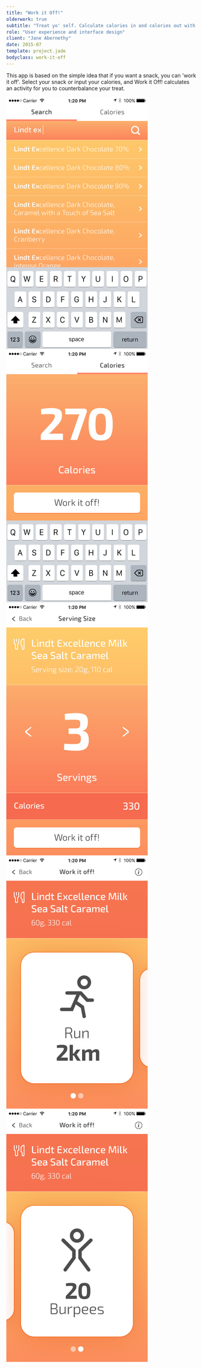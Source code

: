 ```yaml
---
title: "Work it Off!"
olderwork: true
subtitle: "Treat yo' self. Calculate calories in and calories out with an iPhone app."
role: "User experience and interface design"
client: "Jane Abernethy"
date: 2015-07
template: project.jade
bodyclass: work-it-off
---
```


<p class="large">This app is based on the simple idea that if you want a snack, you can 'work it off'. Select your snack or input your calories, and Work it Off! calculates an activity for you to counterbalance your treat.</p>

<div class="case-study__img-full">
  <div class="grid">
    <div class="grid__item grid__item--2">
      <div class="device-iphone">
        <picture>
          <source srcset="work-it-off_01-search.jpg 1x, work-it-off_01-search@2x.jpg 2x">
          <img src="work-it-off_01-search.jpg" alt="Work it Off - Search" class="img--full">
        </picture>
       </div>
    </div>
    <div class="grid__item grid__item--2">
      <div class="device-iphone">
        <picture>
          <source srcset="work-it-off_02-calories.jpg 1x, work-it-off_02-calories@2x.jpg 2x">
          <img src="work-it-off_02-calories.jpg" alt="Work it Off - Calories" class="img--full">
        </picture>
       </div>
    </div>
    <div class="grid__item grid__item--2">
      <div class="device-iphone">
        <picture>
          <source srcset="work-it-off_03-serving.jpg 1x, work-it-off_03-serving@2x.jpg 2x">
          <img src="work-it-off_03-serving.jpg" alt="Work it Off - Servings" class="img--full">
        </picture>
       </div>
    </div>
  </div>
</div>

<div class="case-study__img-full">
  <div class="grid">
    <div class="grid__item grid__item--2 grid__item--offset-1">
      <div class="device-iphone">
        <picture>
          <source srcset="work-it-off_04-run.jpg 1x, work-it-off_04-run@2x.jpg 2x">
          <img src="work-it-off_04-run.jpg" alt="Work it Off - Run" class="img--full">
        </picture>
       </div>
    </div>
    <div class="grid__item grid__item--2">
      <div class="device-iphone">
        <picture>
          <source srcset="work-it-off_05-burpee.jpg 1x, work-it-off_05-burpee@2x.jpg 2x">
          <img src="work-it-off_05-burpee.jpg" alt="Work it Off - Burpee" class="img--full">
        </picture>
       </div>
    </div>
  </div>
</div>